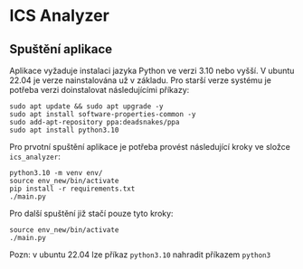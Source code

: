 # ICS Analyzer

## Spuštění aplikace

Aplikace vyžaduje instalaci jazyka Python ve verzi 3.10 nebo vyšší. V ubuntu 22.04 je verze nainstalována už v základu. Pro starší verze systému je potřeba verzi doinstalovat následujícími příkazy:

```
sudo apt update && sudo apt upgrade -y
sudo apt install software-properties-common -y
sudo add-apt-repository ppa:deadsnakes/ppa
sudo apt install python3.10
```

Pro prvotní spuštění aplikace je potřeba provést následující kroky ve složce `ics_analyzer`:

```
python3.10 -m venv env/
source env_new/bin/activate
pip install -r requirements.txt
./main.py
```

Pro další spuštění již stačí pouze tyto kroky:
```
source env_new/bin/activate
./main.py
```

Pozn: v ubuntu 22.04 lze příkaz `python3.10` nahradit příkazem `python3`